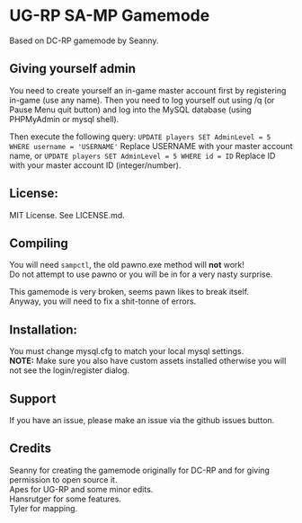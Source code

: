 # UG-RP SA-MP Gamemode
Based on DC-RP gamemode by Seanny.

## Giving yourself admin
You need to create yourself an in-game master account first by registering in-game (use any name).
Then you need to log yourself out using /q (or Pause Menu quit button) and log into the MySQL database (using PHPMyAdmin or mysql shell).

Then execute the following query:
``UPDATE players SET AdminLevel = 5 WHERE username = 'USERNAME'``
Replace USERNAME with your master account name, or
``UPDATE players SET AdminLevel = 5 WHERE id = ID``
Replace ID with your master account ID (integer/number).

## License:
MIT License. See LICENSE.md.  

## Compiling
You will need `sampctl`, the old pawno.exe method will **not** work!  
Do not attempt to use pawno or you will be in for a very nasty surprise.  

This gamemode is very broken, seems pawn likes to break itself.  
Anyway, you will need to fix a shit-tonne of errors.  

## Installation:
You must change mysql.cfg to match your local mysql settings.  
**NOTE:** Make sure you also have custom assets installed otherwise you will not see the login/register dialog.  

## Support
If you have an issue, please make an issue via the github issues button.

## Credits
Seanny for creating the gamemode originally for DC-RP and for giving permission to open source it.  
Apes for UG-RP and some minor edits.  
Hansrutger for some features.  
Tyler for mapping.  
